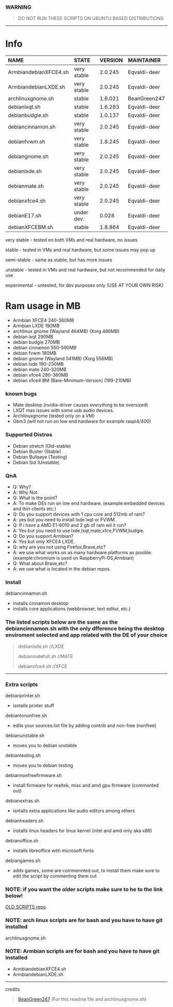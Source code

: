 ### WARNING
> DO NOT RUN THESE SCRIPTS ON UBUNTU BASED DISTRIBUTIONS

---

# Info

| NAME                        | STATE       | VERSION   | MAINTAINER   |
| :-------------------------- | :---------- | :-------- | :----------- |
| ArmbiandebianXFCE4.sh       | very stable | 2.0.245   | Eqvaldi-deer |
| ArmbiandebianLXDE.sh        | very stable | 2.0.245   | Eqvaldi-deer |
| archlinuxgnome.sh           | stable      | 1.6.021   | BeanGreen247 |
| debianlxqt.sh               | stable      | 1.6.283   | Eqvaldi-deer |
| debianbudgie.sh             | stable      | 1.0.137   | Eqvaldi-deer |
| debiancinnamon.sh           | very stable | 2.0.245   | Eqvaldi-deer |
| debianfvwm.sh               | very stable | 1.8.245   | Eqvaldi-deer |
| debiangnome.sh              | very stable | 2.0.245   | Eqvaldi-deer |
| debianlxde.sh               | very stable | 2.0.245   | Eqvaldi-deer |
| debianmate.sh               | very stable | 2.0.245   | Eqvaldi-deer |
| debianxfce4.sh              | very stable | 2.0.245   | Eqvaldi-deer |
| debianE17.sh                | under dev.  | 0.028     | Eqvaldi-deer |
| debianXFCEBM.sh             | stable      | 1.8.864   | Eqvaldi-deer |

very stable - tested on both VMs and real hardware, no issues

stable - tested in VMs and real hardware, but some issues may pop up

semi-stable - same as stable, but has more issues

unstable - tested in VMs and real hardware, but not recommended for daily use

experimental - untested, for dev purposes only (USE AT YOUR OWN RISK)

# Ram usage in MB

* Armbian XFCE4 240-360MB
* Armbian LXDE 190MB
* archlinux gnome (Wayland 464MB) (Xorg 486MB)
* debian lxqt 290MB
* debian budgie 270MB
* debian cinnamon 550-590MB
* debian fvwm 180MB
* debian gnome (Wayland 541MB) (Xorg 556MB)
* debian lxde 190-230MB
* debian mate 240-320MB
* debian xfce4 280-360MB
* debian xfce4 BM (Bare-Minimum-Version) (199-210MB)

### known bugs

* Mate desktop (nvidia-driver causes everything to be oversized)
* LXQT mas issues with some usb audio devices.
* Archlinuxgnome (tested only on a VM)
* Gbm3 (will not run on low end hardware for example raspi4/400)

### Supported Distros

* Debian stretch (Old-stable)
* Debian Buster (Stable)
* Debian Bullseye (Testing)
* Debian Sid (Unstable)

### QnA

* Q: Why?
* A: Why Not.
* Q: What is the point?
* A: To make DEs run on low end hardware. (example:embedded devices and thin clients etc.)
* Q: Do you support devices with 1 cpu core and 512mb of ram?
* A: yes but you need to install lxde lxqt or FVWM.
* Q: If i have a AMD E1-6010 and 2 gb of ram wil it run?
* A: Yes but you need to use lxde,lxqt,mate,xfce,FVWM,budgie.
* Q: Do you support Armbian?
* A: Yes but only XFCE4 LXDE.
* Q: why are you not using Firefox,Brave,etc?
* A: we use what works on as many hardware platforms as posible. (example:chromium is used on RaspberryPi OS,Armbian)
* Q: What about Brave,etc?
* A: we use what is located in the debian repos.

### Install

debiancinnamon.sh    
* installs cinnamon desktop 
* installs core applications (webbrowser, text editor, etc.)
  
### The listed scripts below are the same as the **debiancinnamon.sh** with the only dfference being the desktop enviroment selected and app related with the DE of your choice
> debianlxde.sh       //LXDE
> 
> debianmatefull.sh   //MATE
>     
> debianxfce4.sh      //XFCE

---

### Extra scripts

debianprinter.sh
* isntalls printer stuff

debiantononfree.sh
* edits your sources.list file by adding contrib and non-free (nonfree)

debianunstable.sh 
* moves you to debian unstable

debiantesting.sh 
* moves you to debian testing

debiannonfreefirmware.sh
* install firmware for realtek, misc and amd gpu firmware (commented out)

debianextras.sh    
* isntalls extra applications like audio editors among others

debianheaders.sh
* installs linux headers for linux kernel (intel and amd only aka x86)

debianoffice.sh
* installs libreoffice with microsoft fonts

debiangames.sh
* adds games, some are commennted out, to install them make sure to edit the script by commenting them out

### NOTE: if you want the older scripts make sure to he to the link below!

[OLD SCRIPTS repo](https://github.com/LOSOperatingsystem/install-scripts-LOS-OLD-)

### NOTE: arch linux scripts are for bash and you have to have git installed

archlinuxgnome.sh

### NOTE: Armbian scripts are for bash and you have to have git installed

* ArmbiandebianXFCE4.sh
* ArmbiandebianLXDE.sh

---
credits
> [BeanGreen247](https://github.com/BeanGreen247) (For this readme file and archlinuxgnome.sh)
